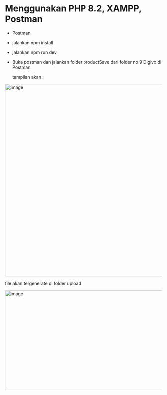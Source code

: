 # Menggunakan PHP 8.2, XAMPP, Postman

- Postman

- jalankan npm install

- jalankan npm run dev

- Buka postman dan jalankan folder productSave dari folder no 9 Digivo di Postman

  tampilan akan :

<img width="1094" height="617" alt="image" src="https://github.com/user-attachments/assets/a6a8a8db-66c0-4fb2-a422-a2f2cd03e038" />

  file akan tergenerate di folder upload 

<img width="1017" height="319" alt="image" src="https://github.com/user-attachments/assets/d951471f-94e2-473c-95a3-319ce8032ae2" />
